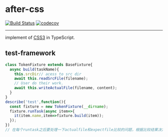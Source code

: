 # after-css

[![Build Status](https://travis-ci.com/aftercss/aftercss.svg?branch=better-parser)](https://travis-ci.com/aftercss/aftercss)
[![codecov](https://codecov.io/gh/aftercss/aftercss/branch/better-parser/graph/badge.svg)](https://codecov.io/gh/aftercss/aftercss)

---

implement of [CSS3](https://www.w3.org/TR/css-syntax-3/) in TypeScript.

## test-framework

```javascript
class TokenFixture extends BaseFixture{
  async build(taskName){
    this.srcDir// acess to src dir
    await this.readSrcFile(filename);
    // User do their work.
    await this.writeActualFile(filename, content);
  }
}
describe('test',function(){
  const fixture = new TokenFixture(__dirname);
  fixture.runTask(async item=>{
    it(item.name,item=>fixture.build(item));
  });
})
// 在每个runtask之后要处理一下actualfile和expectfile比较的问题，根据比较结果决定当前用例是否通过。
```

